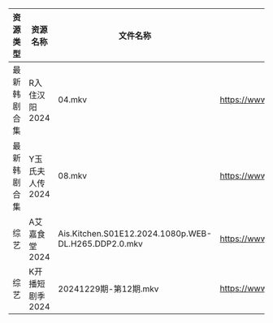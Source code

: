 | 资源类型   | 资源名称       | 文件名称                                                 | 分享链接                                 | 更新时间                |
| ------ | ---------- | ---------------------------------------------------- | ------------------------------------ | ------------------- |
| 最新韩剧合集 | R入住汉阳2024  | 04.mkv                                               | https://www.alipan.com/s/ABoCNq9SXUm | 2024-12-30 00:06:16 |
| 最新韩剧合集 | Y玉氏夫人传2024 | 08.mkv                                               | https://www.alipan.com/s/W4XBeatGBb7 | 2024-12-30 00:06:33 |
| 综艺     | A艾嘉食堂2024  | Ais.Kitchen.S01E12.2024.1080p.WEB-DL.H265.DDP2.0.mkv | https://www.alipan.com/s/qqA2j1AeyfW | 2024-12-30 00:06:38 |
| 综艺     | K开播短剧季2024 | 20241229期-第12期.mkv                                   | https://www.alipan.com/s/RwTZ4L5wTYU | 2024-12-30 00:07:01 |
